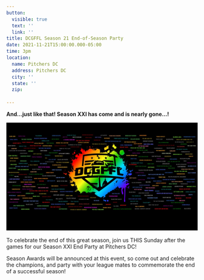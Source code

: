```yaml
---
button:
  visible: true
  text: ''
  link: ''
title: DCGFFL Season 21 End-of-Season Party
date: 2021-11-21T15:00:00.000-05:00
time: 3pm
location:
  name: Pitchers DC
  address: Pitchers DC
  city: ''
  state: ''
  zip: 

---
```

**And...just like that! Season XXI has come and is nearly gone...!**

![](/img/dcgffl-thing.jpeg)

To celebrate the end of this great season, join us THIS Sunday after the games for our Season XXI End Party at Pitchers DC!

Season Awards will be announced at this event, so come out and celebrate the champions, and party with your league mates to commemorate the end of a successful season!